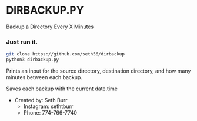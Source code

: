 # DIRBACKUP.PY
Backup a Directory Every X Minutes


### Just run it. 

```bash
git clone https://github.com/seth56/dirbackup
python3 dirbackup.py
```

Prints an input for the source directory, destination directory, and how many minutes between each backup.

Saves each backup with the current date.time


- Created by: Seth Burr
  - Instagram: sethtburr
  - Phone: 774-766-7740
